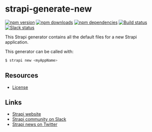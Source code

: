# strapi-generate-new

[![npm version](https://img.shields.io/npm/v/strapi-generate-new.svg)](https://www.npmjs.org/package/strapi-generate-new)
[![npm downloads](https://img.shields.io/npm/dm/strapi-generate-new.svg)](https://www.npmjs.org/package/strapi-generate-new)
[![npm dependencies](https://david-dm.org/strapi/strapi-generate-new.svg)](https://david-dm.org/strapi/strapi-generate-new)
[![Build status](https://travis-ci.org/strapi/strapi-generate-new.svg?branch=master)](https://travis-ci.org/strapi/strapi-generate-new)
[![Slack status](https://slack.strapi.io/badge.svg)](http://slack.strapi.io)

This Strapi generator contains all the default files for a new Strapi application.

This generator can be called with:

```bash
$ strapi new <myAppName>
```

## Resources

- [License](LICENSE)

## Links

- [Strapi website](http://strapi.io/)
- [Strapi community on Slack](http://slack.strapi.io)
- [Strapi news on Twitter](https://twitter.com/strapijs)
